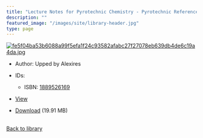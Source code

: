 ```yaml
---
title: "Lecture Notes for Pyrotechnic Chemistry - Pyrotechnic Reference Series No. 2"
description: ""
featured_image: "/images/site/library-header.jpg"
type: page
---
```


<a href="https://drive.google.com/file/d/16cCoPIMmH4tWbLPDyCL5Cx8SfiwJiMUG/view" target="_blank">![fe5f04ba53b6088a99f5efa1f24c93582afabc27f27078eb639db4de6c19a4da.jpg](/images/library/fe5f04ba53b6088a99f5efa1f24c93582afabc27f27078eb639db4de6c19a4da.jpg)</a>
* Author: Upped by Alexires
* IDs:
  * ISBN: <a href="https://www.worldcat.org/isbn/1889526169" target="_blank">1889526169</a>
* <a href="https://drive.google.com/file/d/16cCoPIMmH4tWbLPDyCL5Cx8SfiwJiMUG/view" target="_blank">View</a>

* [Download](https://drive.google.com/uc?export=download&id=16cCoPIMmH4tWbLPDyCL5Cx8SfiwJiMUG) (19.91 MB)

<br />[Back to library](/library/)
